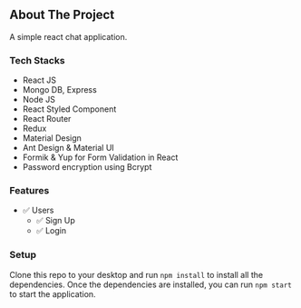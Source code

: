 
## **About The Project**

<!-- [![Product Name Screen Shot][product-screenshot]](https://example.com) -->

A simple react chat application.

<!-- <p align="right">(<a href="#readme-top">back to top</a>)</p> -->

### **Tech Stacks**

- React JS
- Mongo DB, Express
- Node JS
- React Styled Component
- React Router
- Redux
- Material Design
- Ant Design & Material UI
- Formik & Yup for Form Validation in React
- Password encryption using Bcrypt

<!-- <p align="right">(<a href="#readme-top">back to top</a>)</p> -->

<!-- ### Installation

_Below is an example of how you can instruct your audience on installing and setting up your app. This template doesn't rely on any external dependencies or services._ -->

<!-- 1. Get a free API Key at [https://example.com](https://example.com)
2. Clone the repo
   ```sh
   git clone https://github.com/your_username_/Project-Name.git
   ```
3. Install NPM packages
   ```sh
   npm install
   ```
4. Enter your API in `config.js`
   ```js
   const API_KEY = "ENTER YOUR API";
   ``` -->

<!-- USAGE EXAMPLES -->

### **Features**

 - :white_check_mark: Users
   - :white_check_mark: Sign Up
   - :white_check_mark: Login

<!-- <p align="right">(<a href="#readme-top">back to top</a>)</p> -->

<!-- ## **Todo**
-  -->

### **Setup**

Clone this repo to your desktop and run `npm install` to install all the dependencies.
Once the dependencies are installed, you can run `npm start` to start the application.
